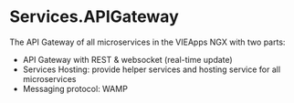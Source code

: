 # Services.APIGateway
The API Gateway of all microservices in the VIEApps NGX with two parts:
- API Gateway with REST & websocket (real-time update)
- Services Hosting: provide helper services and hosting service for all microservices
- Messaging protocol: WAMP
